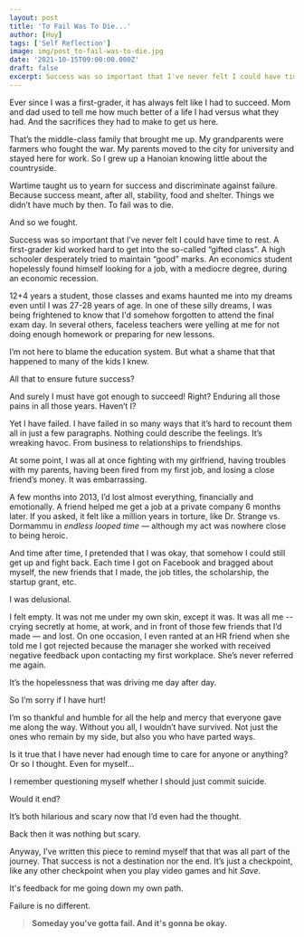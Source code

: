 ```yaml
---
layout: post
title: 'To Fail Was To Die...'
author: [Huy]
tags: ['Self Reflection']
image: img/post_to-fail-was-to-die.jpg
date: '2021-10-15T09:00:00.000Z'
draft: false
excerpt: Success was so important that I've never felt I could have time to rest. A first grader kid worked hard to get into...
---
```


Ever since I was a first-grader, it has always felt like I had to succeed. Mom and dad used to tell me how much better of a life I had versus what they had. And the sacrifices they had to make to get us here.

That’s the middle-class family that brought me up. My grandparents were farmers who fought the war. My parents moved to the city for university and stayed here for work. So I grew up a Hanoian knowing little about the countryside.

Wartime taught us to yearn for success and discriminate against failure. Because success meant, after all, stability, food and shelter. Things we didn’t have much by then. To fail was to die.

And so we fought.

Success was so important that I’ve never felt I could have time to rest. A first-grader kid worked hard to get into the so-called “gifted class”. A high schooler desperately tried to maintain “good” marks. An economics student hopelessly found himself looking for a job, with a mediocre degree, during an economic recession.

12+4 years a student, those classes and exams haunted me into my dreams even until I was 27-28 years of age. In one of these silly dreams, I was being frightened to know that I'd somehow forgotten to attend the final exam day. In several others, faceless teachers were yelling at me for not doing enough homework or preparing for new lessons.

I’m not here to blame the education system. But what a shame that that happened to many of the kids I knew.

All that to ensure future success?

And surely I must have got enough to succeed! Right? Enduring all those pains in all those years. Haven’t I?

Yet I have failed. I have failed in so many ways that it’s hard to recount them all in just a few paragraphs. Nothing could describe the feelings. It’s wreaking havoc. From business to relationships to friendships.

At some point, I was all at once fighting with my girlfriend, having troubles with my parents, having been fired from my first job, and losing a close friend’s money. It was embarrassing.

A few months into 2013, I’d lost almost everything, financially and emotionally. A friend helped me get a job at a private company 6 months later. If you asked, it felt like a million years in torture, like Dr. Strange vs. Dormammu in *endless looped time* — although my act was nowhere close to being heroic.

And time after time, I pretended that I was okay, that somehow I could still get up and fight back. Each time I got on Facebook and bragged about myself, the new friends that I made, the job titles, the scholarship, the startup grant, etc.

I was delusional.

I felt empty. It was not me under my own skin, except it was. It was all me -- crying secretly at home, at work, and in front of those few friends that I’d made — and lost. On one occasion, I even ranted at an HR friend when she told me I got rejected because the manager she worked with received negative feedback upon contacting my first workplace. She’s never referred me again.

It’s the hopelessness that was driving me day after day.

So I’m sorry if I have hurt!

I’m so thankful and humble for all the help and mercy that everyone gave me along the way. Without you all, I wouldn’t have survived. Not just the ones who remain by my side, but also you who have parted ways.

Is it true that I have never had enough time to care for anyone or anything? Or so I thought. Even for myself...

I remember questioning myself whether I should just commit suicide.

Would it end?

It’s both hilarious and scary now that I’d even had the thought.

Back then it was nothing but scary.

Anyway, I’ve written this piece to remind myself that that was all part of the journey. That success is not a destination nor the end. It’s just a checkpoint, like any other checkpoint when you play video games and hit *Save*.

It's feedback for me going down my own path.

Failure is no different.

> **Someday you've gotta fail. And it's gonna be okay.**

